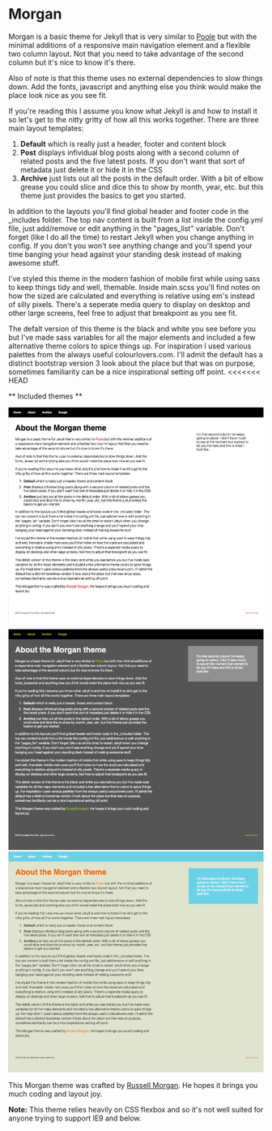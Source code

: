 # Morgan
Morgan is a basic theme for Jekyll that is very similar to <a href="http://getpoole.com/">Poole</a> but with the minimal additions of a responsive main navigation element and a flexible two column layout. Not that you need to take advantage of the second column but it's nice to know it's there.


Also of note is that this theme uses no external dependencies to slow things down. Add the fonts, javascript and anything else you think would make the place look nice as you see fit.


If you're reading this I assume you know what Jekyll is and how to install it so let's get to the nitty gritty of how all this works together. There are three main layout templates:


1. **Default** which is really just a header, footer and content block
2. **Post** displays infividual blog posts along with a second column of related posts and the five latest posts. If you don't want that sort of metadata just delete it or hide it in the CSS
3. **Archive** just lists out all the posts in the default order. With a bit of elbow grease you could slice and dice this to show by month, year, etc. but this theme just provides the basics to get you started.

        
In addition to the layouts you'll find global header and footer code in the _includes folder. The top nav content is built from a list inside the config.yml file, just add/remove or edit anything in the "pages_list" variable. Don't forget (like I do all the time) to restart Jekyll when you change anything in config. If you don't you won't see anything change and you'll spend your time banging your head against your standing desk instead of making awesome stuff.


I've styled this theme in the modern fashion of mobile first while using sass to keep things tidy and well, themable. Inside main.scss you'll find notes on how the sized are calculated and everything is relative using em's instead of silly pixels. There's a seperate media query to display on desktop and other large screens, feel free to adjust that breakpoint as you see fit.
        
        
The defalt version of this theme is the black and white you see before you but I've made sass variables for all the major elements and included a few alternative theme colors to spice things up. For inspiration I used various palettes from the always useful colourlovers.com. I'll admit the default has a distinct bootstrap version 3 look about the place but that was on purpose, sometimes familiarity can be a nice inspirational setting off point.
<<<<<<< HEAD

** Included themes **

<img src="screenshots/default.jpg">

<img src="screenshots/cloudy.jpg">

<img src="screenshots/goldfish.jpg">

This Morgan theme was crafted by [Russell Morgan](https://github.com/russellmorgan). He hopes it brings you much coding and layout joy.


**Note:** This theme relies heavily on CSS flexbox and so it's not well suited for anyone trying to support IE9 and below.
